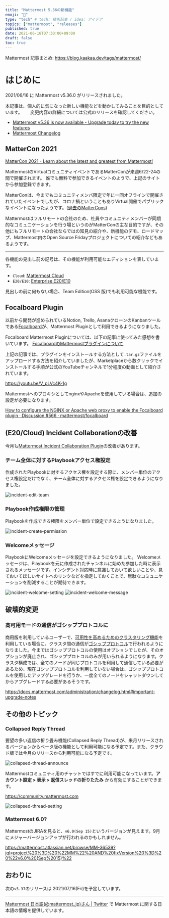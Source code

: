```yaml
---
title: "Mattermost 5.36の新機能"
emoji: "🎉"
type: "tech" # tech: 技術記事 / idea: アイデア
topics: ["mattermost", "releases"]
published: true
date: 2021-06-18T07:30:00+09:00
draft: false
toc: true
---
```


Mattermost 記事まとめ: https://blog.kaakaa.dev/tags/mattermost/

# はじめに

2021/06/16 に Mattermost v5.36.0 がリリースされました。 

本記事は、個人的に気になった新しい機能などを動かしてみることを目的としています。　　
変更内容の詳細については公式のリリースを確認してください。

- [Mattermost v5\.36 is now available \- Upgrade today to try the new features](https://mattermost.com/blog/mattermost-release-v5-36/)
- [Mattermost Changelog](https://docs.mattermost.com/administration/changelog.html#release-v5-36-feature-release)

## MatterCon 2021

[MatterCon 2021 \- Learn about the latest and greatest from Mattermost\!](https://mattermost.com/events/mattercon-2021/)

MattermostのVirtualコミュニティイベントであるMatterConが来週6/22-24の間で開催されます。
誰でも無料で参加できるイベントのようで、上記のサイトから参加登録できます。

MatterConは、今までもコミュニティメンバ限定で年に一回オフラインで開催されていたイベントでしたが、コロナ禍ということもありVirtual開催でパブリックなイベントになったようです。([過去のMatterCons](https://handbook.mattermost.com/contributors/mattercon#past-mattercons))

Mattermostはフルリモートの会社のため、社員やコミュニティメンバーが同期的なコミュニケーションを行う場というのがMatterConの主な目的ですが、その他にもフルリモートの会社ならではの知見の紹介や、新機能のデモ、ロードマップ、Mattermost内のOpen Source Fridayプロジェクトについての紹介などもあるようです。

---

各機能の見出し前の記号は、その機能が利用可能なエディションを表しています。

- `Cloud`: [Mattermost Cloud](https://mattermost.com/pricing-cloud/)
- `E20/E10`: [Enterprise E20/E10](https://mattermost.com/pricing-self-managed/)

見出しの前に何もない場合、Team Edition(OSS 版)でも利用可能な機能です。

## Focalboard Plugin

以前から開発が進められているNotion, Trello, AsanaクローンのKanbanツールである[Focalboard](https://www.focalboard.com/)が、Mattermost Pluginとして利用できるようになりました。

Focalboard Mattermost Pluginについては、以下の記事に使ってみた感想を書いています。
[FocalboardのMattermostプラグインについて](https://zenn.dev/kaakaa/articles/mattermost-focalboard-plugin)

上記の記事では、プラグインをインストールする方法として`.tar.gz`ファイルをアップロードする方法を紹介していましたが、Marketplaceから数クリックでインストールする手順が公式のYouTubeチャンネルで1分程度の動画として紹介されています。

https://youtu.be/V_pLVc4K-1g

MattermostへのプロキシとしてnginxやApacheを使用している場合は、追加の設定が必要になります。

[How to configure the NGINX or Apache web proxy to enable the Focalboard plugin · Discussion \#566 · mattermost/focalboard](https://github.com/mattermost/focalboard/discussions/566)

## (E20/Cloud) Incident Collaborationの改善

今月も[Mattermost Incident Collaboration Plugin](https://github.com/mattermost/mattermost-plugin-incident-collaboration)の改善があります。

### チーム全体に対するPlaybookアクセス権設定

作成されたPlaybookに対するアクセス権を設定する際に、メンバー単位のアクセス権設定だけでなく、チーム全体に対するアクセス権を設定できるようになりました。

![incident-edit-team](https://blog.kaakaa.dev/images/posts/mattermost/releases-5.36/incident-edit-team.png)

### Playbook作成権限の管理

Playbookを作成できる権限をメンバー単位で設定できるようになりました。

![incident-create-permission](https://blog.kaakaa.dev/images/posts/mattermost/releases-5.36/incident-create-permission.png)

### Welcomeメッセージ

PlaybookにWelcomeメッセージを設定できるようになりました。
Welcomeメッセージは、Playbookを元に作成されたチャンネルに始めた参加した時に表示されるメッセージです。インシデント対応時に意識しておいて欲しいことや、見ておいてほしいサイトへのリンクなどを指定しておくことで、無駄なコミュニケーションを削減することが期待できます。

![incident-welcome-setting](https://blog.kaakaa.dev/images/posts/mattermost/releases-5.36/incident-welcome-setting.png)
![incident-welcome-message](https://blog.kaakaa.dev/images/posts/mattermost/releases-5.36/incident-welcome-message.png)

## 破壊的変更

### 高可用モードの通信がゴシッププロトコルに

商用版を利用しているユーザーで、[可用性を高めるためのクラスタリング機能](https://docs.mattermost.com/deployment/cluster.html#high-availability-cluster-e20)を利用している場合に、クラスタ間の通信が[ゴシッププロトコル](https://ja.wikipedia.org/wiki/%E3%82%B4%E3%82%B7%E3%83%83%E3%83%97%E3%83%97%E3%83%AD%E3%83%88%E3%82%B3%E3%83%AB)で行われるようになりました。今まではゴシッププロトコルの使用はオプションでしたが、そのオプションが廃止され、ゴシッププロトコルのみが用いられるようになります。クラスタ構成では、全てのノードが同じプロトコルを利用して通信している必要があるため、現在ゴシッププロトコルを利用していない場合は、ゴシッププロトコルを使用したアップグレードを行うか、一度全てのノードをシャットダウンしてからアプグレードする必要があるそうです。

https://docs.mattermost.com/administration/changelog.html#important-upgrade-notes

## その他のトピック

### Collapsed Reply Thread

要望の多い返信の折り畳み機能(Collapsed Reply Thread)が、来月リリースされるバージョンからベータ版の機能として利用可能になる予定です。また、クラウド版では今月のリリースから利用可能になる予定です。

![collapsed-thread-announce](https://blog.kaakaa.dev/images/posts/mattermost/releases-5.36/collapsed-thread-announce.png)

Mattermostコミュニティ用のチャットではすでに利用可能になっています。**アカウント設定 > 表示 > 返信スレッドの折りたたみ** から有効にすることができます。

https://community.mattermost.com

![collapsed-thread-setting](https://blog.kaakaa.dev/images/posts/mattermost/releases-5.36/collapsed-thread-setting.png)


### Mattermost 6.0?

MattermostのJIRAを見ると、`v6.0(Sep 15)`というバージョンが見えます。9月にメジャーバージョンアップが行われるのかもしれません。  

https://mattermost.atlassian.net/browse/MM-36539?jql=project%20%3D%20%22MM%22%20AND%20fixVersion%20%3D%20%22v6.0%20(Sep%2015)%22

## おわりに

次の`v5.37`のリリースは 2021/07/16(Fri)を予定しています。

---

[Mattermost 日本語\(@mattermost_jp\)さん \| Twitter](https://twitter.com/mattermost_jp?lang=ja) で Mattermost に関する日本語の情報を提供しています。
